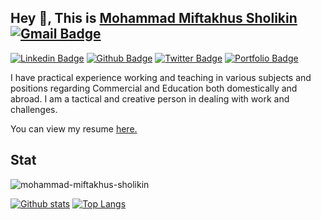## Hey 👋, This is [Mohammad Miftakhus Sholikin](https://mohammad-miftakhus-sholikin.github.io/academic_website/profil/riwayat-hidup-penulis/) [![Gmail Badge](https://img.shields.io/badge/-mohammadmiftakhussholikin@gmail.com-c14438?style=flat&logo=Gmail&logoColor=white&link=mailto:mohammadmiftakhussholikin@gmail.com)](mailto:mohammadmiftakhussholikin@gmail.com) 
[![Linkedin Badge](https://img.shields.io/badge/mohammad-miftakhus-sholikin?style=flat&logo=Linkedin&logoColor=white&link=https://www.linkedin.com/in/mohammad-miftakhus-sholikin/)](https://www.linkedin.com/in/mohammad-miftakhus-sholikin/) [![Github Badge](https://img.shields.io/badge/mohammad-miftakhus-sholikin?style=flat&logo=github&logoColor=white&link=https://github.com/mohammad-miftakhus-sholikin/)](https://www.github.com/mohammad-miftakhus-sholikin/) [![Twitter Badge](https://img.shields.io/badge/mohammad-miftakhus-sholikin?style=flat&logo=twitter&logoColor=white&link=https://twitter.com/mohammad-miftakhus-sholikin/)](https://www.twitter.com/mohammad-miftakhus-sholikin/) [![Portfolio Badge](https://img.shields.io/badge/portfolio-web-blue?style=flat&link=https://github.com/mohammad-miftakhus-sholikin/)](https://github.com/mohammad-miftakhus-sholikin/) <p align='left'>I have practical experience working and teaching in various subjects and positions regarding Commercial and Education both domestically and abroad. I am a tactical and creative person in dealing with work and challenges.</p><p align='left'> You can view my resume <a href='https://mohammad-miftakhus-sholikin.github.io/academic_website/profil/riwayat-hidup-penulis/ ' target=_blank><u>here</u>.</a></p>
## Stat
<p align=left> <img src=https://komarev.com/ghpvc/?username=mohammad-miftakhus-sholikin alt=mohammad-miftakhus-sholikin /> </p>

[![Github stats](https://github-readme-stats.vercel.app/api?username=mohammad-miftakhus-sholikin&show_icons=true&include_all_commits=true)](https://github.com/mohammad-miftakhus-sholikin/github-readme-stats)
[![Top Langs](https://github-readme-stats.vercel.app/api/top-langs/?username=mohammad-miftakhus-sholikin&layout=compact)](https://github.com/mohammad-miftakhus-sholikin/github-readme-stats)
